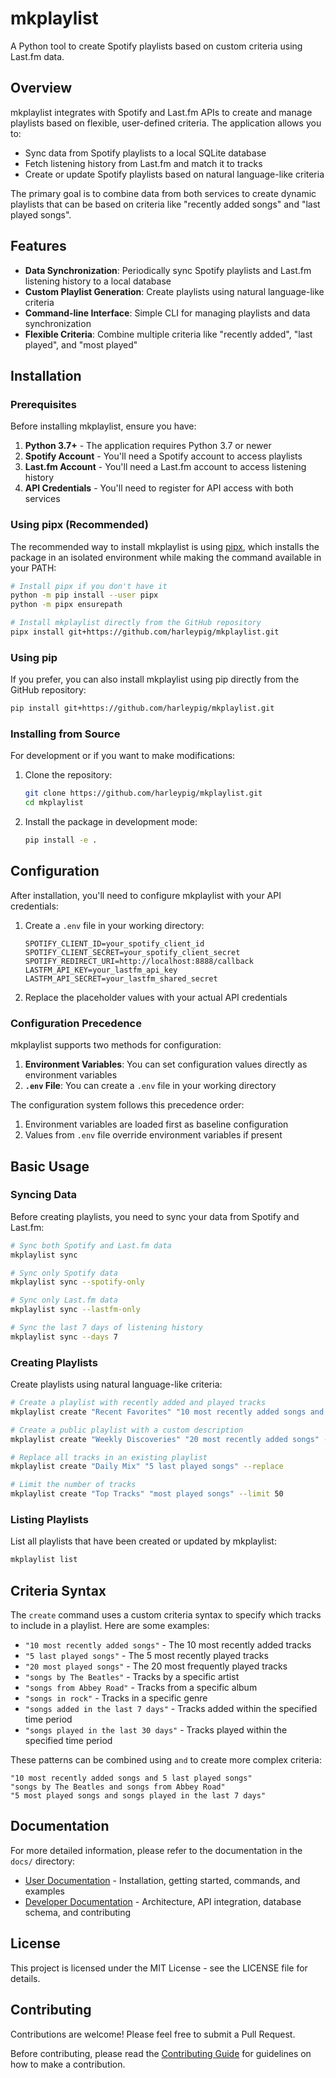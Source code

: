 # mkplaylist

A Python tool to create Spotify playlists based on custom criteria using Last.fm data.

## Overview

mkplaylist integrates with Spotify and Last.fm APIs to create and manage playlists based on flexible, user-defined criteria. The application allows you to:

- Sync data from Spotify playlists to a local SQLite database
- Fetch listening history from Last.fm and match it to tracks
- Create or update Spotify playlists based on natural language-like criteria

The primary goal is to combine data from both services to create dynamic playlists that can be based on criteria like "recently added songs" and "last played songs".

## Features

- **Data Synchronization**: Periodically sync Spotify playlists and Last.fm listening history to a local database
- **Custom Playlist Generation**: Create playlists using natural language-like criteria
- **Command-line Interface**: Simple CLI for managing playlists and data synchronization
- **Flexible Criteria**: Combine multiple criteria like "recently added", "last played", and "most played"

## Installation

### Prerequisites

Before installing mkplaylist, ensure you have:

1. **Python 3.7+** - The application requires Python 3.7 or newer
2. **Spotify Account** - You'll need a Spotify account to access playlists
3. **Last.fm Account** - You'll need a Last.fm account to access listening history
4. **API Credentials** - You'll need to register for API access with both services

### Using pipx (Recommended)

The recommended way to install mkplaylist is using [pipx](https://pypa.github.io/pipx/), which installs the package in an isolated environment while making the command available in your PATH:

```bash
# Install pipx if you don't have it
python -m pip install --user pipx
python -m pipx ensurepath

# Install mkplaylist directly from the GitHub repository
pipx install git+https://github.com/harleypig/mkplaylist.git
```

### Using pip

If you prefer, you can also install mkplaylist using pip directly from the GitHub repository:

```bash
pip install git+https://github.com/harleypig/mkplaylist.git
```

### Installing from Source

For development or if you want to make modifications:

1. Clone the repository:
   ```bash
   git clone https://github.com/harleypig/mkplaylist.git
   cd mkplaylist
   ```

2. Install the package in development mode:
   ```bash
   pip install -e .
   ```

## Configuration

After installation, you'll need to configure mkplaylist with your API credentials:

1. Create a `.env` file in your working directory:
   ```
   SPOTIFY_CLIENT_ID=your_spotify_client_id
   SPOTIFY_CLIENT_SECRET=your_spotify_client_secret
   SPOTIFY_REDIRECT_URI=http://localhost:8888/callback
   LASTFM_API_KEY=your_lastfm_api_key
   LASTFM_API_SECRET=your_lastfm_shared_secret
   ```

2. Replace the placeholder values with your actual API credentials

### Configuration Precedence

mkplaylist supports two methods for configuration:

1. **Environment Variables**: You can set configuration values directly as environment variables
2. **`.env` File**: You can create a `.env` file in your working directory

The configuration system follows this precedence order:

1. Environment variables are loaded first as baseline configuration
2. Values from `.env` file override environment variables if present

## Basic Usage

### Syncing Data

Before creating playlists, you need to sync your data from Spotify and Last.fm:

```bash
# Sync both Spotify and Last.fm data
mkplaylist sync

# Sync only Spotify data
mkplaylist sync --spotify-only

# Sync only Last.fm data
mkplaylist sync --lastfm-only

# Sync the last 7 days of listening history
mkplaylist sync --days 7
```

### Creating Playlists

Create playlists using natural language-like criteria:

```bash
# Create a playlist with recently added and played tracks
mkplaylist create "Recent Favorites" "10 most recently added songs and 10 last played songs"

# Create a public playlist with a custom description
mkplaylist create "Weekly Discoveries" "20 most recently added songs" --public --description "My weekly discoveries"

# Replace all tracks in an existing playlist
mkplaylist create "Daily Mix" "5 last played songs" --replace

# Limit the number of tracks
mkplaylist create "Top Tracks" "most played songs" --limit 50
```

### Listing Playlists

List all playlists that have been created or updated by mkplaylist:

```bash
mkplaylist list
```

## Criteria Syntax

The `create` command uses a custom criteria syntax to specify which tracks to include in a playlist. Here are some examples:

- `"10 most recently added songs"` - The 10 most recently added tracks
- `"5 last played songs"` - The 5 most recently played tracks
- `"20 most played songs"` - The 20 most frequently played tracks
- `"songs by The Beatles"` - Tracks by a specific artist
- `"songs from Abbey Road"` - Tracks from a specific album
- `"songs in rock"` - Tracks in a specific genre
- `"songs added in the last 7 days"` - Tracks added within the specified time period
- `"songs played in the last 30 days"` - Tracks played within the specified time period

These patterns can be combined using `and` to create more complex criteria:

```
"10 most recently added songs and 5 last played songs"
"songs by The Beatles and songs from Abbey Road"
"5 most played songs and songs played in the last 7 days"
```

## Documentation

For more detailed information, please refer to the documentation in the `docs/` directory:

- [User Documentation](docs/user/) - Installation, getting started, commands, and examples
- [Developer Documentation](docs/dev/) - Architecture, API integration, database schema, and contributing

## License

This project is licensed under the MIT License - see the LICENSE file for details.

## Contributing

Contributions are welcome! Please feel free to submit a Pull Request.

Before contributing, please read the [Contributing Guide](docs/dev/contributing.md) for guidelines on how to make a contribution.
